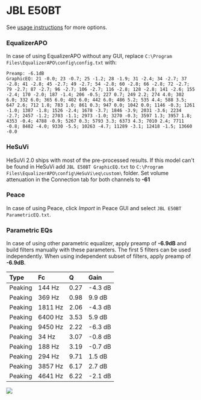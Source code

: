 # JBL E50BT
See [usage instructions](https://github.com/jaakkopasanen/AutoEq#usage) for more options.

### EqualizerAPO
In case of using EqualizerAPO without any GUI, replace `C:\Program Files\EqualizerAPO\config\config.txt`
with:
```
Preamp: -6.1dB
GraphicEQ: 21 -0.0; 23 -0.7; 25 -1.2; 28 -1.9; 31 -2.4; 34 -2.7; 37 -2.8; 41 -2.8; 45 -2.7; 49 -2.7; 54 -2.8; 60 -2.8; 66 -2.8; 72 -2.7; 79 -2.7; 87 -2.7; 96 -2.7; 106 -2.7; 116 -2.8; 128 -2.8; 141 -2.6; 155 -2.4; 170 -2.0; 187 -1.4; 206 -0.5; 227 0.7; 249 2.2; 274 4.0; 302 6.0; 332 6.0; 365 6.0; 402 6.0; 442 6.0; 486 5.2; 535 4.4; 588 3.5; 647 2.6; 712 1.8; 783 1.0; 861 0.3; 947 0.0; 1042 0.0; 1146 -0.3; 1261 -1.0; 1387 -1.8; 1526 -2.4; 1678 -3.7; 1846 -3.9; 2031 -3.6; 2234 -2.7; 2457 -1.2; 2703 -1.1; 2973 -1.0; 3270 -0.3; 3597 1.3; 3957 1.8; 4353 -0.4; 4788 -0.9; 5267 0.3; 5793 3.3; 6373 4.3; 7010 2.4; 7711 -0.8; 8482 -4.0; 9330 -5.5; 10263 -4.7; 11289 -3.1; 12418 -1.5; 13660 -0.0
```

### HeSuVi
HeSuVi 2.0 ships with most of the pre-processed results. If this model can't be found in HeSuVi add
`JBL E50BT GraphicEQ.txt` to `C:\Program Files\EqualizerAPO\config\HeSuVi\eq\custom\` folder.
Set volume attenuation in the Connection tab for both channels to **-61**

### Peace
In case of using Peace, click *Import* in Peace GUI and select `JBL E50BT ParametricEQ.txt`.

### Parametric EQs
In case of using other parametric equalizer, apply preamp of **-6.9dB** and build filters manually
with these parameters. The first 5 filters can be used independently.
When using independent subset of filters, apply preamp of **-6.9dB**.

| Type    | Fc      |    Q | Gain    |
|:--------|:--------|:-----|:--------|
| Peaking | 144 Hz  | 0.27 | -4.3 dB |
| Peaking | 369 Hz  | 0.98 | 9.9 dB  |
| Peaking | 1811 Hz | 2.06 | -4.3 dB |
| Peaking | 6400 Hz | 3.53 | 5.9 dB  |
| Peaking | 9450 Hz | 2.22 | -6.3 dB |
| Peaking | 34 Hz   | 3.07 | -0.8 dB |
| Peaking | 188 Hz  | 3.19 | -0.7 dB |
| Peaking | 294 Hz  | 9.71 | 1.5 dB  |
| Peaking | 3857 Hz | 6.17 | 2.7 dB  |
| Peaking | 4641 Hz | 6.22 | -2.1 dB |

![](https://raw.githubusercontent.com/jaakkopasanen/AutoEq/master/results/rtings/avg/JBL%20E50BT/JBL%20E50BT.png)